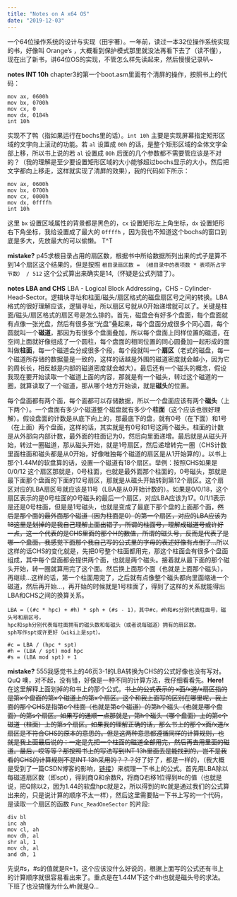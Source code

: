 ```yaml
---
title: "Notes on A x64 OS"
date: "2019-12-03"
---
```


一个64位操作系统的设计与实现（田宇著）。一年前，读过一本32位操作系统实现的书，好像叫 Orange’s ，大概看到保护模式那里就没法再看下去了（读不懂），现在出了新书，讲64位OS的实现，不管怎么样先读起来，然后慢慢记录叭~

**notes INT 10h** chapter3的第一个boot.asm里面有个清屏的操作，按照书上的代码：
```nohighlight
mov ax, 0600h
mov bx, 0700h
mov cx, 0
mov dx, 0184h
int 10h
```
实现不了鸭（指如果运行在bochs里的话）。```int 10h``` 主要是实现屏幕指定矩形区域的文字向上滚动的功能。若 ```al``` 设置成 ```00h``` 的话，是整个矩形区域的全体文字全部上移，所以书上说的若 ```al``` 设置成 ```00h``` 后面的几个参数都不需要管应该是不对的？（我的理解是至少要设置矩形区域的大小能够超过bochs显示的大小，然后把文字都向上移走，这样就实现了清屏的效果），我的代码如下所示：

```nohighlight
mov ax, 0600h
mov bx, 0700h
mov cx, 0000h
mov dx, 0ffffh
int 10h
```

这里 ```bx``` 设置区域属性的背景都是黑色的，```cx``` 设置矩形左上角坐标，```dx``` 设置矩形右下角坐标，我给设置成了最大的 ```0ffffh``` ，因为我也不知道这个bochs的窗口到底是多大，先放最大的可以偷懒。 T^T

**mistake?** p45求根目录占用的扇区数，根据书中所给数据所列出来的式子是算不到14个扇区这个结果的，但是按照 ```根目录扇区数 = （根目录中的表项数 * 表项所占字节数） / 512``` 这个公式算出来确实是14,（怀疑是公式列错了）。

**notes LBA and CHS** LBA - Logical Block Addressing，CHS - Cylinder-Head-Sector。逻辑块寻址和柱面/磁头/扇区格式的磁盘扇区号之间的转换。LBA格式的很好理解应该，逻辑寻址，所以扇区号就从0开始递增就可以了。关键是柱面/磁头/扇区格式的扇区号是怎么排的。首先，磁盘会有好多个盘面，每个盘面就有点像一张光盘，然后有很多张“光盘”叠起来，每个盘面分成很多个同心圆，每个圆就叫一个**磁道**，那因为有很多个盘面叠加，所以每个盘面上同样位置的磁道，在空间上面就好像组成了一个圆柱，每个盘面的相同位置的同心圆叠加一起形成的面叫做**柱面**，每一个磁道会分成很多个段，每个段就叫一个**扇区**（老式的磁盘，每一个磁道所存储的数据量是一致的，这样的话越是外围的磁道密度就会越小，因为它的周长长，相反越是内部的磁道密度就会越大）。最后还有一个磁头的概念，假设我现在要开始读取一个磁道上面的内容，那就是有一个磁头，转过这个磁道的一圈，就算读取了一个磁道，那从哪个地方开始读，就是**磁头**的位置。

每个盘面都有两个面，每个面都可以存储数据，所以一个盘面应该有两个**磁头**（上下两个）。一个盘面有多少个磁道整个磁盘就有多少个**柱面**（这个应该也很好理解）。假设盘面的计数是从底下向上的，那最底下的盘，就有0号（在下面）和1号（在上面）两个盘面，这样的话，其实就是有0号和1号这两个磁头。柱面的计数是从外部向内部计数，最外面的柱面记为0，然后向里面递增。最后就是从磁头开始，转过一圈磁道，那从磁头开始，就是1号扇区，然后递增转完一圈（CHS计数里面柱面和磁头都是从0开始，好像唯独每个磁道的扇区是从1开始算的）。以书上那个1.44M的软盘算的话，设置一个磁道有18个扇区。举例：按照CHS如果是 0/0/12 这个扇区那就是，0号柱面，也就是最外面那个柱面的，0号磁头，那就是最下面那个盘面的下面的12号扇区，那就是从磁头开始转到第12个扇区。这个扇区对应的LBA扇区号就应该是11号（LBA是从0开始计数的）。如果是0/0/18，这个扇区表示的是0号柱面的0号磁头的最后一个扇区，对应LBA应该为17。0/1/1表示是还是0号柱面，但是是1号磁头，也就是变成了最底下那个盘的上面那个面，~~然后是那个面的最外面那个磁道（因为柱面是0）的第一个扇区，对应的LBA应该为18这里是划掉的是我自己理解上面出错了，所谓的柱面号，理解成磁道号或许好一点，这一个代表的是CHS里面的那个H的数值，所谓的磁头号，反而是代表了是哪一个盘面，我感觉下面那个我自己写的公式里的字母的表述好像有点倒了...~~所以这样的话CHS的变化就是，先把0号整个柱面都用完，那这个柱面会有很多个盘面组成，其中每个盘面都会提供两个面，也就是两个磁头。接着就从最下面的那个磁头开始，转一圈就算用完了这个面。然后换上面那个面（也就是上面那个磁头），再继续...这样的话，第一个柱面用完了，之后就有点像整个磁头都向里面缩进一个磁道，然后再开始...，再开始的时候就是1号柱面了，得到了这样的关系就能得出LBA和CHS之间的换算关系。

```nohighlight
LBA = ((#c * hpc) + #h) * sph + (#s - 1)，其中#c，#h和#s分别代表柱面号，磁头号和扇区号，
hpc和sph分别代表每柱面拥有的磁头数和每磁头（或者说每磁道）拥有的扇区数。
sph写作spt或许更好（wiki上是spt）。

#c = LBA / (hpc * spt)
#h = (LBA / spt) mod hpc
#s = (LBA mod spt) + 1
```

**mistake?** 555我感觉书上的46页3-1的LBA转换为CHS的公式好像也没有写对。QuQ 噢，对不起，没有错，好像是一种不同的计算方法，我仔细看看先。**Here!** 在这里解释上面划掉的和书上的那个公式。~~书上的公式表示的 x面/x道/x扇区指的是第x个盘面的第x个磁道上的第x个扇区。这个和我上面写的区别在哪里呢，我上面的那个CHS是指第c个柱面（也就是第c个磁道）的第h个磁头（也就是哪个盘面）的第s个扇区。如果写的通顺一点那就是，第h个磁头（哪个盘面）上的第c个磁道（柱面）上的第s个扇区。如果我的理解正确的话，那么书上的那个x面/x道/x扇区是不符合CHS的原本的意思的。但是这两种意思都遵循同样的计算规则，也就是我上面最后说的：一定是先把一个柱面的磁道全部用完，然后再去用里面的磁道。最后，哎等等？那按照书上的写法写到INT 13h里面去是能找到的，岂不是我看的CHS的计算规则不是INT 13h采用的？？？~~好了好了，都是一样的，（我大概是受到了一篇CSDN博客的影响，[链接](https://blog.csdn.net/pi408637535/article/details/38464491)）来梳理一下书上的公式。首先用LBA除以每磁道扇区数（即spt），得到商Q和余数R，将商Q右移1位得到#c的值（也就是说，把Q除以2，因为1.44的软盘hpc就是2，所以得到的#c就是通过我们的公式算出来的，只是说计算的顺序不太一样），然后这里需要贴一下书上写的一个代码，是读取一个扇区的函数 ```Func_ReadOneSector``` 的片段:

```nohighlight
div bl
inc ah
mov cl, ah
mov dh, al
shr al, 1
mov ch, al
and dh, 1
```

先说#s，#s的值就是R+1，这个应该没什么好说的，根据上面写的公式还有书上的计算顺序就很容易看出来了。重点是在1.44M下这个#h也就是磁头号的求法。下班了也没搞懂为什么#h就是Q...
